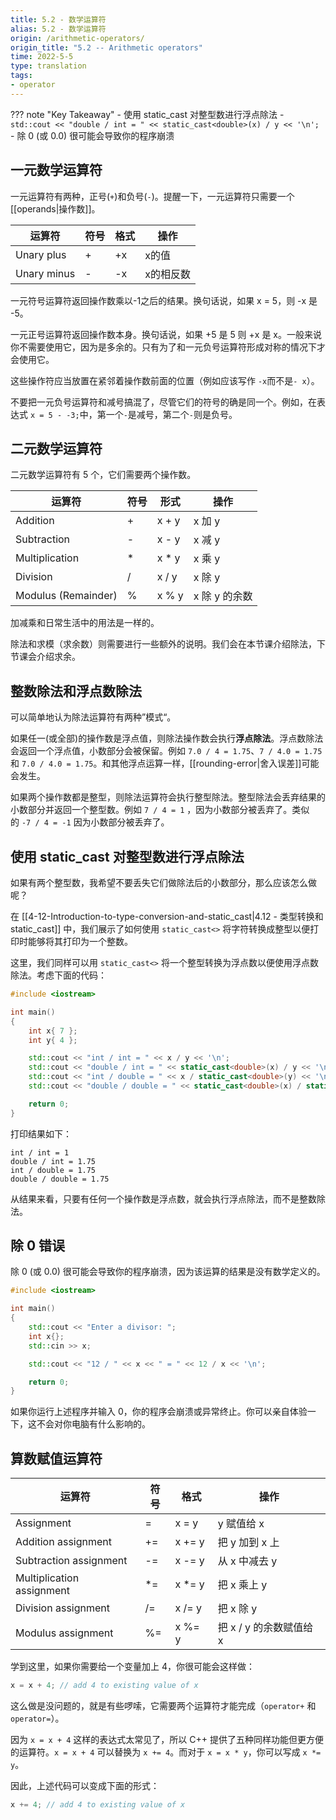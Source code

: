 ```yaml
---
title: 5.2 - 数学运算符
alias: 5.2 - 数学运算符
origin: /arithmetic-operators/
origin_title: "5.2 -- Arithmetic operators"
time: 2022-5-5
type: translation
tags:
- operator
---
```


??? note "Key Takeaway"
	- 使用 static_cast 对整型数进行浮点除法
		- `std::cout << "double / int = " << static_cast<double>(x) / y << '\n';`
	- 除 0 (或 0.0) 很可能会导致你的程序崩溃

## 一元数学运算符

一元运算符有两种，正号(`+`)和负号(`-`)。提醒一下，一元运算符只需要一个[[operands|操作数]]。

|运算符	|符号	|格式	|操作|
|---|---|---|---|
|Unary plus	|+	|+x	| x的值 |
|Unary minus	|-	|-x	|x的相反数|


一元符号运算符返回操作数乘以-1之后的结果。换句话说，如果 x = 5，则 -x 是 -5。

一元正号运算符返回操作数本身。换句话说，如果 +5 是 5 则 +x 是 x。一般来说你不需要使用它，因为是多余的。只有为了和一元负号运算符形成对称的情况下才会使用它。

这些操作符应当放置在紧邻着操作数前面的位置（例如应该写作 `-x`而不是`- x`）。

不要把一元负号运算符和减号搞混了，尽管它们的符号的确是同一个。例如，在表达式 `x = 5 - -3;`中，第一个`-`是减号，第二个`-`则是负号。

## 二元数学运算符

 二元数学运算符有 5 个，它们需要两个操作数。
 
|运算符	|符号	|形式	|操作|
|---|---|---|---|
|Addition	|+	|x + y	|x 加 y|
|Subtraction	|-	|x - y	|x 减 y|
|Multiplication	|*	|x * y	|x 乘 y|
|Division	|/	|x / y	|x 除 y|
|Modulus (Remainder)	|%	|x % y	|x 除 y 的余数|

加减乘和日常生活中的用法是一样的。

除法和求模（求余数）则需要进行一些额外的说明。我们会在本节课介绍除法，下节课会介绍求余。

## 整数除法和浮点数除法

可以简单地认为除法运算符有两种”模式“。

如果任一(或全部)的操作数是浮点值，则除法操作数会执行**浮点除法**。浮点数除法会返回一个浮点值，小数部分会被保留。例如 `7.0 / 4 = 1.75`、`7 / 4.0 = 1.75` 和 `7.0 / 4.0 = 1.75`。和其他浮点运算一样，[[rounding-error|舍入误差]]可能会发生。

如果两个操作数都是整型，则除法运算符会执行整型除法。整型除法会丢弃结果的小数部分并返回一个整型数。例如 `7 / 4 = 1` ，因为小数部分被丢弃了。类似的 `-7 / 4 = -1` 因为小数部分被丢弃了。

## 使用 static_cast 对整型数进行浮点除法

如果有两个整型数，我希望不要丢失它们做除法后的小数部分，那么应该怎么做呢？

在 [[4-12-Introduction-to-type-conversion-and-static_cast|4.12 - 类型转换和 static_cast]] 中，我们展示了如何使用 `static_cast<>` 将字符转换成整型以便打印时能够将其打印为一个整数。

这里，我们同样可以用 `static_cast<>` 将一个整型转换为浮点数以便使用浮点数除法。考虑下面的代码：

```cpp
#include <iostream>

int main()
{
    int x{ 7 };
    int y{ 4 };

    std::cout << "int / int = " << x / y << '\n';
    std::cout << "double / int = " << static_cast<double>(x) / y << '\n';
    std::cout << "int / double = " << x / static_cast<double>(y) << '\n';
    std::cout << "double / double = " << static_cast<double>(x) / static_cast<double>(y) << '\n';

    return 0;
}
```

打印结果如下：

```
int / int = 1
double / int = 1.75
int / double = 1.75
double / double = 1.75
```

从结果来看，只要有任何一个操作数是浮点数，就会执行浮点除法，而不是整数除法。 

## 除 0 错误

除 0 (或 0.0) 很可能会导致你的程序崩溃，因为该运算的结果是没有数学定义的。


```cpp
#include <iostream>

int main()
{
	std::cout << "Enter a divisor: ";
	int x{};
	std::cin >> x;

	std::cout << "12 / " << x << " = " << 12 / x << '\n';

	return 0;
}
```


如果你运行上述程序并输入 0，你的程序会崩溃或异常终止。你可以亲自体验一下，这不会对你电脑有什么影响的。

## 算数赋值运算符

|运算符	|符号	|格式	|操作|
|---|---|---|---|
|Assignment	|=	|x = y	|y 赋值给 x|
|Addition assignment	|+=	|x += y	|把 y 加到 x 上|
|Subtraction assignment	|-=	|x -= y	|从 x 中减去 y|
|Multiplication assignment	|\*=	| x \*= y	| 把 x 乘上 y|
|Division assignment	| /=	| x /= y	| 把 x 除 y|
|Modulus assignment	| %=	|x %= y	|把 x / y 的余数赋值给 x|

学到这里，如果你需要给一个变量加上 4，你很可能会这样做：

```cpp
x = x + 4; // add 4 to existing value of x
```

这么做是没问题的，就是有些啰嗦，它需要两个运算符才能完成（`operator+` 和 `operator=`）。

因为 `x = x + 4` 这样的表达式太常见了，所以 C++ 提供了五种同样功能但更方便的运算符。`x = x + 4` 可以替换为 `x += 4`。而对于 `x = x * y`，你可以写成 `x *= y`。

因此，上述代码可以变成下面的形式：

```cpp
x += 4; // add 4 to existing value of x
```